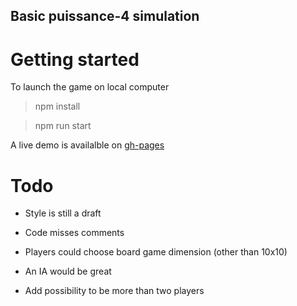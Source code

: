 ## Basic puissance-4 simulation

# Getting started

To launch the game on local computer

> npm install

> npm run start

A live demo is availalble on [gh-pages](https://xavierjp.github.io/puissance-4/)


# Todo

- Style is still a draft

- Code misses comments

- Players could choose board game dimension (other than 10x10)

- An IA would be great

- Add possibility to be more than two players


